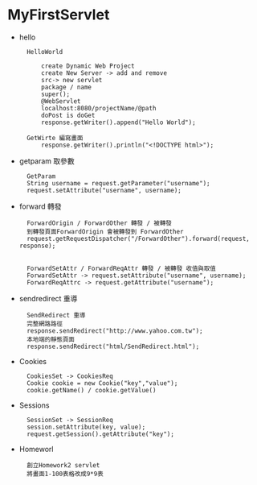 # MyFirstServlet

+ hello

        HelloWorld
            
            create Dynamic Web Project
            create New Server -> add and remove
            src-> new servlet
            package / name 
            super();
            @WebServlet
            localhost:8080/projectName/@path
            doPost is doGet 
            response.getWriter().append("Hello World");

        GetWirte 編寫畫面
            response.getWriter().println("<!DOCTYPE html>");

+ getparam 取參數

        GetParam 
        String username = request.getParameter("username");
		request.setAttribute("username", username);
		

+ forward 轉發

        ForwardOrigin / ForwardOther 轉發 / 被轉發
        到轉發頁面ForwardOrigin 會被轉發到 ForwardOther
        request.getRequestDispatcher("/ForwardOther").forward(request, response);


        ForwardSetAttr / ForwardReqAttr 轉發 / 被轉發 收值與取值
        ForwardSetAttr -> request.setAttribute("username", username);
        ForwardReqAttrc -> request.getAttribute("username");

+ sendredirect 重導

        SendRedirect 重導
        完整網路路徑
        response.sendRedirect("http://www.yahoo.com.tw");
        本地端的靜態頁面
        response.sendRedirect("html/SendRedirect.html");

+ Cookies

        CookiesSet -> CookiesReq
        Cookie cookie = new Cookie("key","value");
        cookie.getName() / cookie.getValue()

+ Sessions

        SessionSet -> SessionReq
        session.setAttribute(key, value);
        request.getSession().getAttribute("key");

+ Homeworl

        創立Homework2 servlet 
        將畫面1-100表格改成9*9表